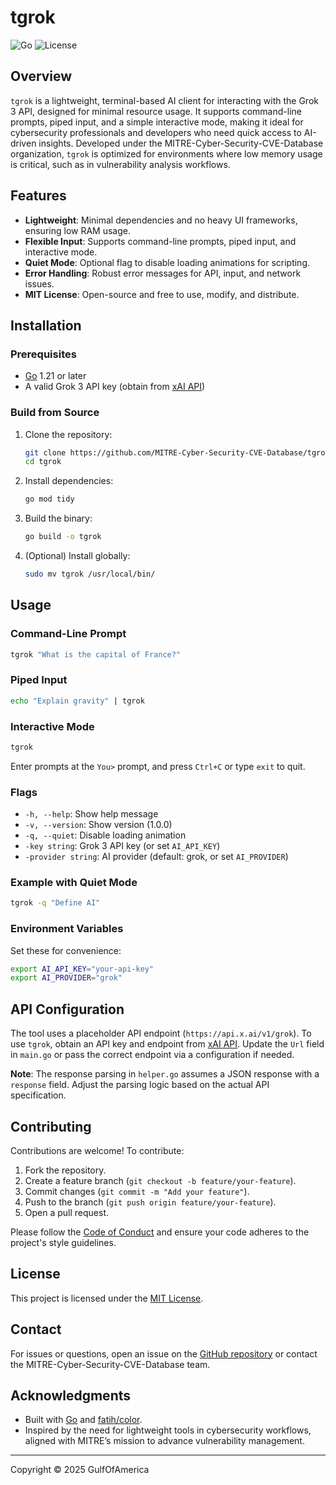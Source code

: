 # tgrok

![Go](https://img.shields.io/badge/Go-1.21-blue)
![License](https://img.shields.io/badge/License-MIT-green)

## Overview

`tgrok` is a lightweight, terminal-based AI client for interacting with the Grok 3 API, designed for minimal resource usage. It supports command-line prompts, piped input, and a simple interactive mode, making it ideal for cybersecurity professionals and developers who need quick access to AI-driven insights. Developed under the MITRE-Cyber-Security-CVE-Database organization, `tgrok` is optimized for environments where low memory usage is critical, such as in vulnerability analysis workflows.

## Features

- **Lightweight**: Minimal dependencies and no heavy UI frameworks, ensuring low RAM usage.
- **Flexible Input**: Supports command-line prompts, piped input, and interactive mode.
- **Quiet Mode**: Optional flag to disable loading animations for scripting.
- **Error Handling**: Robust error messages for API, input, and network issues.
- **MIT License**: Open-source and free to use, modify, and distribute.

## Installation

### Prerequisites

- [Go](https://golang.org/dl/) 1.21 or later
- A valid Grok 3 API key (obtain from [xAI API](https://x.ai/api))

### Build from Source

1. Clone the repository:
   ```bash
   git clone https://github.com/MITRE-Cyber-Security-CVE-Database/tgrok.git
   cd tgrok
   ```

2. Install dependencies:
   ```bash
   go mod tidy
   ```

3. Build the binary:
   ```bash
   go build -o tgrok
   ```

4. (Optional) Install globally:
   ```bash
   sudo mv tgrok /usr/local/bin/
   ```

## Usage

### Command-Line Prompt
```bash
tgrok "What is the capital of France?"
```

### Piped Input
```bash
echo "Explain gravity" | tgrok
```

### Interactive Mode
```bash
tgrok
```
Enter prompts at the `You>` prompt, and press `Ctrl+C` or type `exit` to quit.

### Flags
- `-h, --help`: Show help message
- `-v, --version`: Show version (1.0.0)
- `-q, --quiet`: Disable loading animation
- `-key string`: Grok 3 API key (or set `AI_API_KEY`)
- `-provider string`: AI provider (default: grok, or set `AI_PROVIDER`)

### Example with Quiet Mode
```bash
tgrok -q "Define AI"
```

### Environment Variables
Set these for convenience:
```bash
export AI_API_KEY="your-api-key"
export AI_PROVIDER="grok"
```

## API Configuration

The tool uses a placeholder API endpoint (`https://api.x.ai/v1/grok`). To use `tgrok`, obtain an API key and endpoint from [xAI API](https://x.ai/api). Update the `Url` field in `main.go` or pass the correct endpoint via a configuration if needed.

**Note**: The response parsing in `helper.go` assumes a JSON response with a `response` field. Adjust the parsing logic based on the actual API specification.

## Contributing

Contributions are welcome! To contribute:
1. Fork the repository.
2. Create a feature branch (`git checkout -b feature/your-feature`).
3. Commit changes (`git commit -m "Add your feature"`).
4. Push to the branch (`git push origin feature/your-feature`).
5. Open a pull request.

Please follow the [Code of Conduct](CODE_OF_CONDUCT.md) and ensure your code adheres to the project's style guidelines.

## License

This project is licensed under the [MIT License](LICENSE).

## Contact

For issues or questions, open an issue on the [GitHub repository](https://github.com/MITRE-Cyber-Security-CVE-Database/tgrok) or contact the MITRE-Cyber-Security-CVE-Database team.

## Acknowledgments

- Built with [Go](https://golang.org/) and [fatih/color](https://github.com/fatih/color).
- Inspired by the need for lightweight tools in cybersecurity workflows, aligned with MITRE’s mission to advance vulnerability management.[](https://github.com/MITRE-Cyber-Security-CVE-Database/mitre-cve-database)

---
Copyright © 2025 GulfOfAmerica
